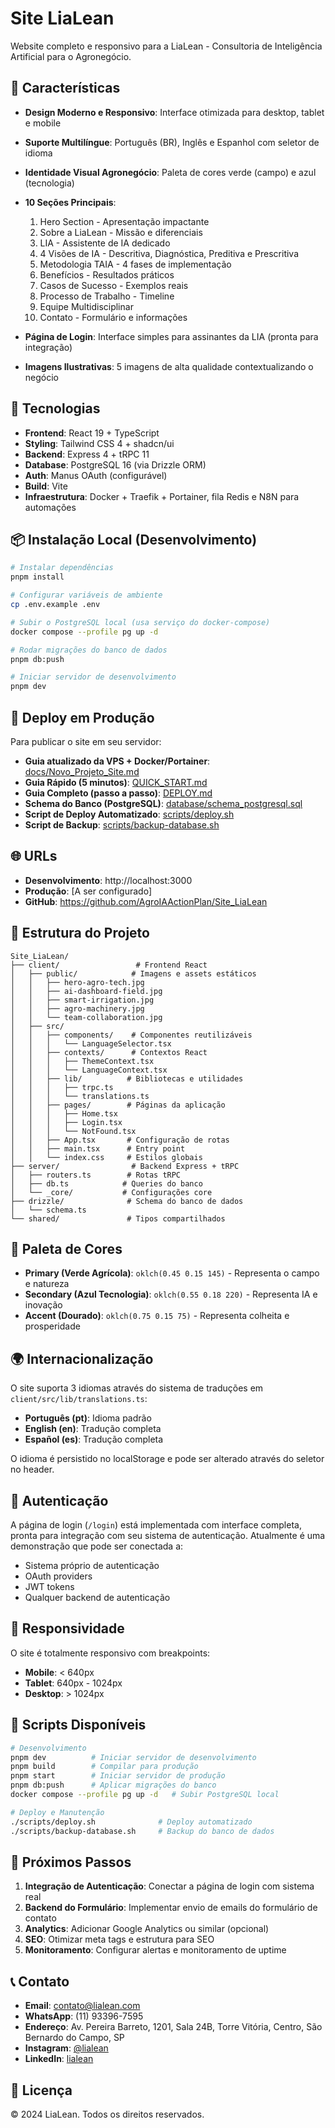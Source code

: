 # Site LiaLean

Website completo e responsivo para a LiaLean - Consultoria de Inteligência Artificial para o Agronegócio.

## 🌟 Características

- **Design Moderno e Responsivo**: Interface otimizada para desktop, tablet e mobile
- **Suporte Multilíngue**: Português (BR), Inglês e Espanhol com seletor de idioma
- **Identidade Visual Agronegócio**: Paleta de cores verde (campo) e azul (tecnologia)
- **10 Seções Principais**:
  1. Hero Section - Apresentação impactante
  2. Sobre a LiaLean - Missão e diferenciais
  3. LIA - Assistente de IA dedicado
  4. 4 Visões de IA - Descritiva, Diagnóstica, Preditiva e Prescritiva
  5. Metodologia TAIA - 4 fases de implementação
  6. Benefícios - Resultados práticos
  7. Casos de Sucesso - Exemplos reais
  8. Processo de Trabalho - Timeline
  9. Equipe Multidisciplinar
  10. Contato - Formulário e informações

- **Página de Login**: Interface simples para assinantes da LIA (pronta para integração)
- **Imagens Ilustrativas**: 5 imagens de alta qualidade contextualizando o negócio

## 🚀 Tecnologias

- **Frontend**: React 19 + TypeScript
- **Styling**: Tailwind CSS 4 + shadcn/ui
- **Backend**: Express 4 + tRPC 11
- **Database**: PostgreSQL 16 (via Drizzle ORM)
- **Auth**: Manus OAuth (configurável)
- **Build**: Vite
- **Infraestrutura**: Docker + Traefik + Portainer, fila Redis e N8N para automações

## 📦 Instalação Local (Desenvolvimento)

```bash
# Instalar dependências
pnpm install

# Configurar variáveis de ambiente
cp .env.example .env

# Subir o PostgreSQL local (usa serviço do docker-compose)
docker compose --profile pg up -d

# Rodar migrações do banco de dados
pnpm db:push

# Iniciar servidor de desenvolvimento
pnpm dev
```

## 🚀 Deploy em Produção

Para publicar o site em seu servidor:

- **Guia atualizado da VPS + Docker/Portainer**: [docs/Novo_Projeto_Site.md](./docs/Novo_Projeto_Site.md)
- **Guia Rápido (5 minutos)**: [QUICK_START.md](./QUICK_START.md)
- **Guia Completo (passo a passo)**: [DEPLOY.md](./DEPLOY.md)
- **Schema do Banco (PostgreSQL)**: [database/schema_postgresql.sql](./database/schema_postgresql.sql)
- **Script de Deploy Automatizado**: [scripts/deploy.sh](./scripts/deploy.sh)
- **Script de Backup**: [scripts/backup-database.sh](./scripts/backup-database.sh)

## 🌐 URLs

- **Desenvolvimento**: http://localhost:3000
- **Produção**: [A ser configurado]
- **GitHub**: https://github.com/AgroIAActionPlan/Site_LiaLean

## 📝 Estrutura do Projeto

```
Site_LiaLean/
├── client/                 # Frontend React
│   ├── public/            # Imagens e assets estáticos
│   │   ├── hero-agro-tech.jpg
│   │   ├── ai-dashboard-field.jpg
│   │   ├── smart-irrigation.jpg
│   │   ├── agro-machinery.jpg
│   │   └── team-collaboration.jpg
│   ├── src/
│   │   ├── components/    # Componentes reutilizáveis
│   │   │   └── LanguageSelector.tsx
│   │   ├── contexts/      # Contextos React
│   │   │   ├── ThemeContext.tsx
│   │   │   └── LanguageContext.tsx
│   │   ├── lib/          # Bibliotecas e utilidades
│   │   │   ├── trpc.ts
│   │   │   └── translations.ts
│   │   ├── pages/        # Páginas da aplicação
│   │   │   ├── Home.tsx
│   │   │   ├── Login.tsx
│   │   │   └── NotFound.tsx
│   │   ├── App.tsx       # Configuração de rotas
│   │   ├── main.tsx      # Entry point
│   │   └── index.css     # Estilos globais
├── server/                # Backend Express + tRPC
│   ├── routers.ts        # Rotas tRPC
│   ├── db.ts            # Queries do banco
│   └── _core/           # Configurações core
├── drizzle/              # Schema do banco de dados
│   └── schema.ts
└── shared/               # Tipos compartilhados
```

## 🎨 Paleta de Cores

- **Primary (Verde Agrícola)**: `oklch(0.45 0.15 145)` - Representa o campo e natureza
- **Secondary (Azul Tecnologia)**: `oklch(0.55 0.18 220)` - Representa IA e inovação
- **Accent (Dourado)**: `oklch(0.75 0.15 75)` - Representa colheita e prosperidade

## 🌍 Internacionalização

O site suporta 3 idiomas através do sistema de traduções em `client/src/lib/translations.ts`:

- **Português (pt)**: Idioma padrão
- **English (en)**: Tradução completa
- **Español (es)**: Tradução completa

O idioma é persistido no localStorage e pode ser alterado através do seletor no header.

## 🔐 Autenticação

A página de login (`/login`) está implementada com interface completa, pronta para integração com seu sistema de autenticação. Atualmente é uma demonstração que pode ser conectada a:

- Sistema próprio de autenticação
- OAuth providers
- JWT tokens
- Qualquer backend de autenticação

## 📱 Responsividade

O site é totalmente responsivo com breakpoints:

- **Mobile**: < 640px
- **Tablet**: 640px - 1024px
- **Desktop**: > 1024px

## 🔧 Scripts Disponíveis

```bash
# Desenvolvimento
pnpm dev          # Iniciar servidor de desenvolvimento
pnpm build        # Compilar para produção
pnpm start        # Iniciar servidor de produção
pnpm db:push      # Aplicar migrações do banco
docker compose --profile pg up -d   # Subir PostgreSQL local

# Deploy e Manutenção
./scripts/deploy.sh              # Deploy automatizado
./scripts/backup-database.sh     # Backup do banco de dados
```

## 🔧 Próximos Passos

1. **Integração de Autenticação**: Conectar a página de login com sistema real
2. **Backend do Formulário**: Implementar envio de emails do formulário de contato
3. **Analytics**: Adicionar Google Analytics ou similar (opcional)
4. **SEO**: Otimizar meta tags e estrutura para SEO
5. **Monitoramento**: Configurar alertas e monitoramento de uptime

## 📞 Contato

- **Email**: contato@lialean.com
- **WhatsApp**: (11) 93396-7595
- **Endereço**: Av. Pereira Barreto, 1201, Sala 24B, Torre Vitória, Centro, São Bernardo do Campo, SP
- **Instagram**: [@lialean](https://instagram.com/lialean)
- **LinkedIn**: [lialean](https://linkedin.com/company/lialean)

## 📄 Licença

© 2024 LiaLean. Todos os direitos reservados.
